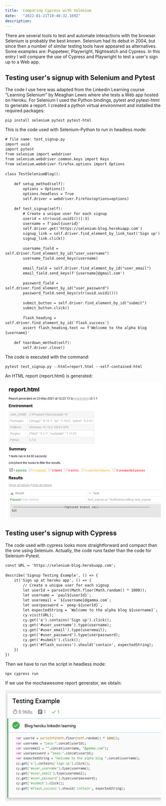 ```yaml
---
title:  Comparing Cypress with Selenium
date:   "2022-01-21T10:40:32.169Z"
description: 
---
```


There are several tools to test and automate interactions with the browser. Selenium is probably the best known. Selenium had its debut in 2004, but since then a number of similar testing tools have appeared as alternatives. Some examples are: Puppeteer, Playwright, Nightwatch and Cypress. In this entry I will compare the use of Cypress and Playwright to test a user's sign up to a Web app.

## Testing user's signup with Selenium and Pytest

The code I use here was adapted from the Linkedin Learning course "Learning Selenium" by Meaghan Lewis where she tests a Web app hosted on Heroku. For Selenium I used the Python bindings, pytest and pytest-html to generate a report. I created a python virtual environment and installed the required packages:

```
pip install selenium pytest pytest-html
```

This is the code used with Selenium-Python to run in headless mode:

```
# file name: test_signup.py
import uuid
import pytest
from selenium import webdriver
from selenium.webdriver.common.keys import Keys
from selenium.webdriver.firefox.options import Options

class TestSeleniumBlog():

    def setup_method(self):
        options = Options()
        options.headless = True
        self.driver = webdriver.Firefox(options=options)

    def test_signup(self):
        # Create a unique user for each signup
        userid = str(uuid.uuid1())[:3]
        username = f'paul{userid}'
        self.driver.get('https://selenium-blog.herokuapp.com')
        signup_link = self.driver.find_element_by_link_text('Sign up')
        signup_link.click()

        username_field = self.driver.find_element_by_id("user_username")
        username_field.send_keys(username)

        email_field = self.driver.find_element_by_id("user_email")
        email_field.send_keys(f'{username}@gmail.com')

        password_field = self.driver.find_element_by_id("user_password")
        password_field.send_keys(str(uuid.uuid1()))

        submit_button = self.driver.find_element_by_id("submit")
        submit_button.click()
    
        flash_heading = self.driver.find_element_by_id('flash_success')
        assert flash_heading.text == f'Welcome to the alpha blog {username}'
        
    def teardown_method(self):
        self.driver.close()
```

The code is executed with the command:

```
pytest test_signup.py --html=report.html --self-contained-html
```

An HTML report (report.html) is generated:

![selenium test](./selenium-test.png)

## Testing user's signup with Cypress

The code used with cypress looks more straightforward and compact than the one using Selenium. Actually, the code runs faster than the code for Selenium-Pytest.

```
const URL = 'https://selenium-blog.herokuapp.com';

describe('Signup Testing Example', () => {
    it('Sign up at heroku app', () => {
        // Create a unique user for each signup
        let userId = parseInt(Math.floor(Math.random() * 1000));
        let username = `paul${userId}`;
        let useremail = `${username}@gamma.com`;
        let userpassword = `peep-${userId}`;
        let expectedString = `Welcome to the alpha blog ${username}`;
        cy.visit(URL);
        cy.get('a').contains('Sign up').click();
        cy.get('#user_username').type(username);
        cy.get('#user_email').type(useremail);
        cy.get('#user_password').type(userpassword);
        cy.get('#submit').click();
        cy.get('#flash_success').should('contain', expectedString);
    })
})
```

Then we have to run the script in headless mode:

```
npx cypress run
```

If we use the mochawesome report generator, we obtain:

![cypress test](./cy-vs-selenium.png)